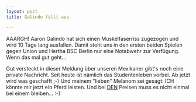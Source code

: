 ```yaml
---
layout: post
title: Galindo fällt aus

---
```


AAARGH! Aaron Galindo hat sich einen Muskelfaserriss zugezogen und wird 10 Tage lang ausfallen. Damit steht uns in den ersten beiden Spielen gegen Union und Hertha BSC Berlin nur eine Notabwehr zur Verfügung. Wenn das mal gut geht...

Gut versteckt in dieser Meldung über unseren Mexikaner gibt's noch eine private Nachricht. Seit heute ist nämlich das Studentenleben vorbei. Ab jetzt wird was geschafft ;-) Und meinem "lieben" Melanom sei gesagt: ICH könnte mir jetzt ein Pferd leisten. Und bei [DEN](http://www.rossmetzger.de/Die_Preise/die_preise.html) Preisen muss es nicht einmal bei einem bleiben... :-)
